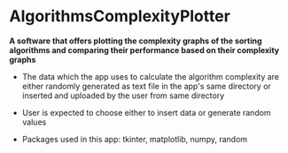 # AlgorithmsComplexityPlotter #

**A software that offers plotting the complexity graphs of the sorting algorithms and comparing their performance based on their complexity graphs**

* The data which the app uses to calculate the algorithm complexity are either randomly generated as text file in the app's same directory 
or inserted and uploaded by the user from same directory

* User is expected to choose either to insert data or generate random values

* Packages used in this app: tkinter, matplotlib, numpy, random




 
